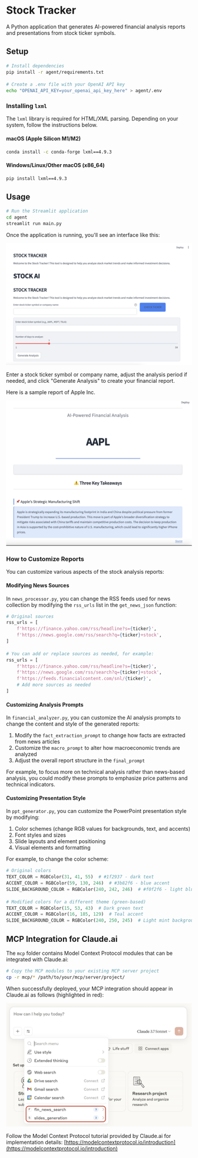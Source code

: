 # Stock Tracker

A Python application that generates AI-powered financial analysis reports and presentations from stock ticker symbols.

## Setup

```bash
# Install dependencies
pip install -r agent/requirements.txt

# Create a .env file with your OpenAI API key
echo "OPENAI_API_KEY=your_openai_api_key_here" > agent/.env
```
### Installing `lxml`
The `lxml` library is required for HTML/XML parsing. Depending on your system, follow the instructions below.

#### macOS (Apple Silicon M1/M2)
```bash
conda install -c conda-forge lxml==4.9.3
```

#### Windows/Linux/Other macOS (x86_64)
```bash
pip install lxml==4.9.3
```

## Usage

```bash
# Run the Streamlit application
cd agent
streamlit run main.py
```

Once the application is running, you'll see an interface like this:

![Streamlit Application Interface](./images/streamlit_interface.png)

Enter a stock ticker symbol or company name, adjust the analysis period if needed, and click "Generate Analysis" to create your financial report.

Here is a sample report of Apple Inc.

![Sample Rport](./images/sample_report.JPG)

### How to Customize Reports

You can customize various aspects of the stock analysis reports:

#### Modifying News Sources

In `news_processor.py`, you can change the RSS feeds used for news collection by modifying the `rss_urls` list in the `get_news_json` function:

```python
# Original sources
rss_urls = [
    f'https://finance.yahoo.com/rss/headline?s={ticker}',
    f'https://news.google.com/rss/search?q={ticker}+stock', 
]

# You can add or replace sources as needed, for example:
rss_urls = [
    f'https://finance.yahoo.com/rss/headline?s={ticker}',
    f'https://news.google.com/rss/search?q={ticker}+stock',
    f'https://feeds.financialcontent.com/snl/{ticker}',
    # Add more sources as needed
]
```

#### Customizing Analysis Prompts

In `financial_analyzer.py`, you can customize the AI analysis prompts to change the content and style of the generated reports:

1. Modify the `fact_extraction_prompt` to change how facts are extracted from news articles
2. Customize the `macro_prompt` to alter how macroeconomic trends are analyzed 
3. Adjust the overall report structure in the `final_prompt`

For example, to focus more on technical analysis rather than news-based analysis, you could modify these prompts to emphasize price patterns and technical indicators.

#### Customizing Presentation Style

In `ppt_generator.py`, you can customize the PowerPoint presentation style by modifying:

1. Color schemes (change RGB values for backgrounds, text, and accents)
2. Font styles and sizes 
3. Slide layouts and element positioning
4. Visual elements and formatting

For example, to change the color scheme:

```python
# Original colors
TEXT_COLOR = RGBColor(31, 41, 55)  # #1f2937 - dark text
ACCENT_COLOR = RGBColor(59, 130, 246)  # #3b82f6 - blue accent
SLIDE_BACKGROUND_COLOR = RGBColor(240, 242, 246)  # #f0f2f6 - light blue-gray

# Modified colors for a different theme (green-based)
TEXT_COLOR = RGBColor(15, 53, 43)  # Dark green text
ACCENT_COLOR = RGBColor(16, 185, 129)  # Teal accent
SLIDE_BACKGROUND_COLOR = RGBColor(240, 250, 245)  # Light mint background
```

## MCP Integration for Claude.ai

The `mcp` folder contains Model Context Protocol modules that can be integrated with Claude.ai:

```bash
# Copy the MCP modules to your existing MCP server project
cp -r mcp/* /path/to/your/mcp/server/project/
```

When successfully deployed, your MCP integration should appear in Claude.ai as follows (highlighted in red):

![MCP Integration with Claude.ai](./images/mcp_integration.JPG)

Follow the Model Context Protocol tutorial provided by Claude.ai for implementation details: [https://modelcontextprotocol.io/introduction](https://modelcontextprotocol.io/introduction)

